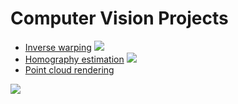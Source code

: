 # Computer Vision Projects
* [Inverse warping](https://github.com/yanfengliu/computer_vision_projects/tree/master/inverse_warping)
![](https://i.imgur.com/4sx4EGU.jpg)
* [Homography estimation](https://github.com/yanfengliu/computer_vision_projects/tree/master/homography_estimation)
![](https://i.imgur.com/O4BhiFI.jpg)
* [Point cloud rendering](https://github.com/yanfengliu/computer_vision_projects/tree/master/point_cloud_rendering)

![](https://i.imgur.com/vsB6gLH.png)
